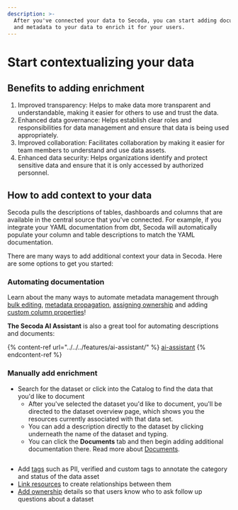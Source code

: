 ```yaml
---
description: >-
  After you've connected your data to Secoda, you can start adding documentation
  and metadata to your data to enrich it for your users.
---
```


# Start contextualizing your data

## Benefits to adding enrichment

1. Improved transparency: Helps to make data more transparent and understandable, making it easier for others to use and trust the data.
2. Enhanced data governance: Helps establish clear roles and responsibilities for data management and ensure that data is being used appropriately.
3. Improved collaboration: Facilitates collaboration by making it easier for team members to understand and use data assets.
4. Enhanced data security: Helps organizations identify and protect sensitive data and ensure that it is only accessed by authorized personnel.

## How to add context to your data

Secoda pulls the descriptions of tables, dashboards and columns that are available in the central source that you've connected. For example, if you integrate your YAML documentation from dbt, Secoda will automatically populate your column and table descriptions to match the YAML documentation.

There are many ways to add additional context your data in Secoda. Here are some options to get you started:

### Automating documentation

Learn about the many ways to automate metadata management through [bulk editing](../../../resource-and-metadata-management/editing-metadata/bulk-editing-resources.md), [metadata propagation](../../../resource-and-metadata-management/editing-metadata/propagating-metadata.md), [assigning ownership](../../../resource-and-metadata-management/assigning-owners.md) and adding [custom column properties](../../../resource-and-metadata-management/adding-custom-properties.md)!

**The Secoda AI Assistant** is also a great tool for automating descriptions and documents:

{% content-ref url="../../../features/ai-assistant/" %}
[ai-assistant](../../../features/ai-assistant/)
{% endcontent-ref %}

### Manually add enrichment

* Search for the dataset or click into the Catalog to find the data that you'd like to document
  * After you've selected the dataset you'd like to document, you'll be directed to the dataset overview page, which shows you the resources currently associated with that data set.
  * You can add a description directly to the dataset by clicking underneath the name of the dataset and typing.
  * You can click the **Documents** tab and then begin adding additional documentation there. Read more about [Documents](https://docs.secoda.co/secoda-for-business-users/dictionary-and-documents#documents).

<figure><img src="https://secoda-public-media-assets.s3.amazonaws.com/Kapture%202023-05-15%20at%2014.31.09.gif" alt=""><figcaption></figcaption></figure>

* Add [tags](../../../resource-and-metadata-management/custom-tags.md) such as PII, verified and custom tags to annotate the category and status of the data asset
* [Link resources](../../../resource-and-metadata-management/relating-resources.md) to create relationships between them
* [Add ownership](../../../resource-and-metadata-management/assigning-owners.md) details so that users know who to ask follow up questions about a dataset

